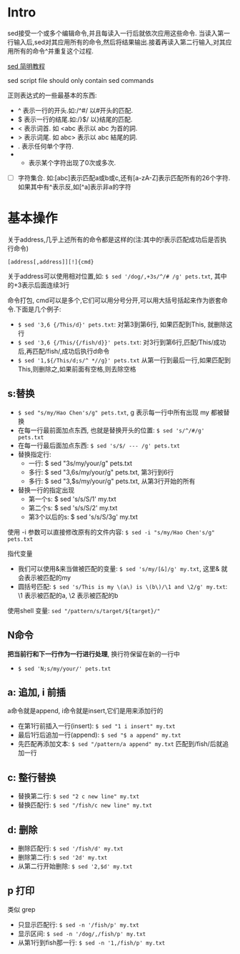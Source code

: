 # Intro
sed接受一个或多个编辑命令,并且每读入一行后就依次应用这些命令.
当读入第一行输入后,sed对其应用所有的命令,然后将结果输出.接着再读入第二行输入,对其应用所有的命令^并重复这个过程.

[sed 简明教程](http://coolshell.cn/articles/9104.html)

sed script file should only contain sed commands

正则表达式的一些最基本的东西:

- ^ 表示一行的开头.如:/^#/ 以#开头的匹配.
- $ 表示一行的结尾.如:/}$/ 以}结尾的匹配.
- \< 表示词首. 如 \<abc 表示以 abc 为首的詞.
- \> 表示词尾. 如 abc\> 表示以 abc 結尾的詞.
- . 表示任何单个字符.
- * 表示某个字符出现了0次或多次.
- [ ] 字符集合. 如:[abc]表示匹配a或b或c,还有[a-zA-Z]表示匹配所有的26个字符.如果其中有^表示反,如[^a]表示非a的字符

# 基本操作
关于address,几乎上述所有的命令都是这样的(注:其中的!表示匹配成功后是否执行命令)
```
[address[,address]][!]{cmd}
```
关于address可以使用相对位置,如: `$ sed '/dog/,+3s/^/# /g' pets.txt`, 其中的+3表示后面连续3行

命令打包, cmd可以是多个,它们可以用分号分开,可以用大括号括起来作为嵌套命令.下面是几个例子:

- `$ sed '3,6 {/This/d}' pets.txt`: 对第3到第6行, 如果匹配到This, 就删除这行
- `$ sed '3,6 {/This/{/fish/d}}' pets.txt`: 对3行到第6行,匹配/This/成功后,再匹配/fish/,成功后执行d命令
- `$ sed '1,${/This/d;s/^ *//g}' pets.txt` 从第一行到最后一行,如果匹配到This,则删除之,如果前面有空格,则去除空格

## s:替换
- `$ sed "s/my/Hao Chen's/g" pets.txt`, g 表示每一行中所有出现 my 都被替换
- 在每一行最前面加点东西, 也就是替换开头的位置: `$ sed 's/^/#/g' pets.txt`
- 在每一行最后面加点东西: `$ sed 's/$/ --- /g' pets.txt`
- 替换指定行: 
	- 一行: $ sed "3s/my/your/g" pets.txt
	- 多行: $ sed "3,6s/my/your/g" pets.txt, 第3行到6行
	- 多行: $ sed "3,$s/my/your/g" pets.txt, 从第3行开始的所有
- 替换一行的指定出现
	- 第一个s: $ sed 's/s/S/1' my.txt
	- 第二个s: $ sed 's/s/S/2' my.txt
	- 第3个以后的s: $ sed 's/s/S/3g' my.txt

使用 -i 参数可以直接修改原有的文件内容: `$ sed -i "s/my/Hao Chen's/g" pets.txt`

指代变量

- 我们可以使用&来当做被匹配的变量: `$ sed 's/my/[&]/g' my.txt`, 这里& 就会表示被匹配的my
- 圆括号匹配: `$ sed 's/This is my \(a\) is \(b\)/\1 and \2/g' my.txt`: \1 表示被匹配的a, \2 表示被匹配的b

使用shell 变量: `sed "/pattern/s/target/${target}/"`

## N命令
**把当前行和下一行作为一行进行处理**, 换行符保留在新的一行中

- `$ sed 'N;s/my/your/' pets.txt`

## a: 追加, i 前插
a命令就是append, i命令就是insert,它们是用来添加行的

- 在第1行前插入一行(insert): `$ sed "1 i insert" my.txt`
- 最后1行后追加一行(append): `$ sed "$ a append" my.txt`
- 先匹配再添加文本: `$ sed "/pattern/a append" my.txt` 匹配到/fish/后就追加一行

## c: 整行替换
- 替换第二行: `$ sed "2 c new line" my.txt`
- 替换匹配行: `$ sed "/fish/c new line" my.txt`

## d: 删除
- 删除匹配行: `$ sed '/fish/d' my.txt`
- 删除第二行: `$ sed '2d' my.txt`
- 从第二行开始删除: `$ sed '2,$d' my.txt`

## p 打印
类似 grep

- 只显示匹配行: `$ sed -n '/fish/p' my.txt`
- 显示区间: `$ sed -n '/dog/,/fish/p' my.txt`
- 从第1行到fish那一行: `$ sed -n '1,/fish/p' my.txt`

